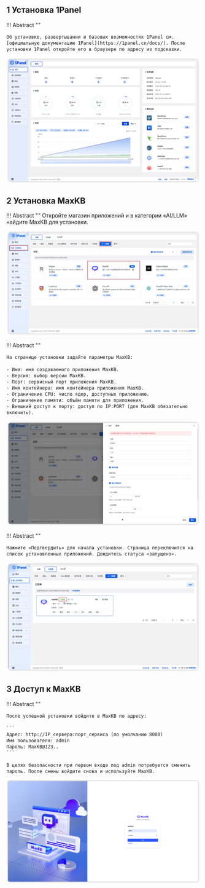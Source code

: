 ## 1 Установка 1Panel

!!! Abstract ""

    Об установке, развертывании и базовых возможностях 1Panel см. [официальную документацию 1Panel](https://1panel.cn/docs/). После установки 1Panel откройте его в браузере по адресу из подсказки.    

![1panel](../img/index/1panel.jpg)

## 2 Установка MaxKB 

!!! Abstract "" 
    Откройте магазин приложений и в категории «AI/LLM» найдите MaxKB для установки.    

![1panel-maxkb](../img/index/1panel_maxkb.jpg)    

!!! Abstract ""  

    На странице установки задайте параметры MaxKB:

    - Имя: имя создаваемого приложения MaxKB.   
    - Версия: выбор версии MaxKB.   
    - Порт: сервисный порт приложения MaxKB.   
    - Имя контейнера: имя контейнера приложения MaxKB.    
    - Ограничение CPU: число ядер, доступных приложению.   
    - Ограничение памяти: объём памяти для приложения.    
    - Внешний доступ к порту: доступ по IP:PORT (для MaxKB обязательно включить).   

![maxkb-setting](../img/index/maxkb_setting.jpg)

!!! Abstract "" 

    Нажмите «Подтвердить» для начала установки. Страница переключится на список установленных приложений. Дождитесь статуса «запущено».   

![maxkb启动](../img/index/maxkb-start.jpg)    

## 3 Доступ к MaxKB 

!!! Abstract "" 

    После успешной установки войдите в MaxKB по адресу:   

    ```
    Адрес: http://IP_сервера:порт_сервиса (по умолчанию 8080)     
    Имя пользователя: admin    
    Пароль: MaxKB@123..
    ``` 

    В целях безопасности при первом входе под admin потребуется сменить пароль. После смены войдите снова и используйте MaxKB.   

![登录成功](../img/index/login.jpg)
